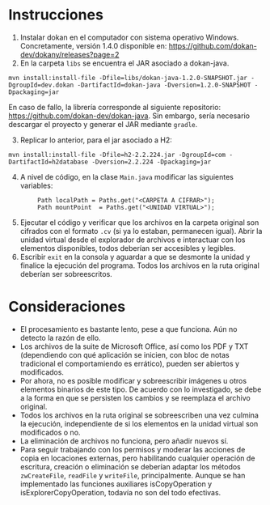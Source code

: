 # Instrucciones
1. Instalar dokan en el computador con sistema operativo Windows. Concretamente, versión 1.4.0 disponible en: https://github.com/dokan-dev/dokany/releases?page=2
2. En la carpeta `libs` se encuentra el JAR asociado a dokan-java. 
```
mvn install:install-file -Dfile=libs/dokan-java-1.2.0-SNAPSHOT.jar -DgroupId=dev.dokan -DartifactId=dokan-java -Dversion=1.2.0-SNAPSHOT -Dpackaging=jar
```
En caso de fallo, la librería corresponde al siguiente repositorio: https://github.com/dokan-dev/dokan-java. Sin embargo, sería necesario descargar el proyecto y generar el JAR mediante `gradle`. 

3. Replicar lo anterior, para el jar asociado a H2: 
```
mvn install:install-file -Dfile=h2-2.2.224.jar -DgroupId=com -DartifactId=h2database -Dversion=2.2.224 -Dpackaging=jar
```
4. A nivel de código, en la clase `Main.java` modificar las siguientes variables:
```
		Path localPath = Paths.get("<CARPETA A CIFRAR>"); 
		Path mountPoint  = Paths.get("<UNIDAD VIRTUAL>"); 
```
5. Ejecutar el código y verificar que los archivos en la carpeta original son cifrados con el formato `.cv` (si ya lo estaban, permanecen igual). Abrir la unidad virtual desde el explorador de archivos e interactuar con los elementos disponibles, todos deberían ser accesibles y legibles.
6. Escribir `exit` en la consola y aguardar a que se desmonte la unidad y finalice la ejecución del programa. Todos los archivos en la ruta original deberían ser sobreescritos.


# Consideraciones

* El procesamiento es bastante lento, pese a que funciona. Aún no detecto la razón de ello. 
* Los archivos de la suite de Microsoft Office, así como los PDF y TXT (dependiendo con qué aplicación se inicien, con bloc de notas tradicional el comportamiendo es errático), pueden ser abiertos y modificados.
* Por ahora, no es posible modificar y sobreescribir imágenes u otros elementos binarios de este tipo. De acuerdo con lo investigado, se debe a la forma en que se persisten los cambios y se reemplaza el archivo original.
* Todos los archivos en la ruta original se sobreescriben una vez culmina la ejecución, independiente de si los elementos en la unidad virtual son modificados o no.
* La eliminación de archivos no funciona, pero añadir nuevos sí. 
* Para seguir trabajando con los permisos y moderar las acciones de copia en locaciones externas, pero habilitando cualquier operación de escritura, creación o eliminación se deberían adaptar los métodos `zwCreateFile`, `readFile` y `writeFile`, principalmente. Aunque se han implementado las funciones auxiliares isCopyOperation y isExplorerCopyOperation, todavía no son del todo efectivas. 
